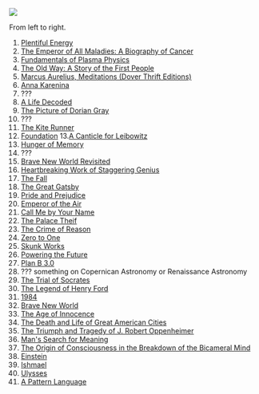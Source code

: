 ![](http://i.imgur.com/A58kwko.jpg)

From left to right.

1. [Plentiful Energy](http://www.amazon.com/Plentiful-Energy-technology-scientific-non-specialists/dp/1466384603)
2. [The Emperor of All Maladies: A Biography of Cancer](https://www.amazon.com/Emperor-All-Maladies-Biography-Cancer/dp/1439170916/)
3. [Fundamentals of Plasma Physics](http://www.amazon.com/Fundamentals-Plasma-Physics-Paul-Bellan/dp/0521528003)
4. [The Old Way: A Story of the First People](http://www.amazon.com/Old-Way-Story-First-People-ebook/dp/B000Y2I7Q8)
5. [Marcus Aurelius, Meditations (Dover Thrift Editions)](https://www.amazon.com/Meditations-Thrift-Editions-Marcus-Aurelius-ebook/dp/B008TVLRU4)
6. [Anna Karenina](http://www.amazon.com/Anna-Karenina-Hardcover-Classics-Tolstoy/dp/014119961X)
7. ???
8. [A Life Decoded](http://www.amazon.com/Life-Decoded-My-Genome/dp/0143114182)
9. [The Picture of Dorian Gray](http://www.amazon.com/Picture-Dorian-Dover-Thrift-Editions/dp/0486278077)
10. ???
11. [The Kite Runner](http://www.amazon.com/Kite-Runner-10th-Anniversary/dp/159463193X)
12. [Foundation](http://www.amazon.com/Foundation-Isaac-Asimov/dp/0553293354)
13.[A Canticle for Leibowitz](https://www.amazon.com/A-Canticle-for-Leibowitz/dp/B005FG4IQG/)
14. [Hunger of Memory](http://www.amazon.com/Hunger-Memory-Education-Richard-Rodriguez/dp/0553272934)
15. ???
16. [Brave New World Revisited](http://www.amazon.com/Brave-World-Revisited-Aldous-Huxley/dp/0060898526)
17. [Heartbreaking Work of Staggering Genius](http://www.amazon.com/Heartbreaking-Work-Staggering-Genius/dp/0375725784)
18. [The Fall](http://www.amazon.com/Fall-Albert-Camus/dp/0679720227)
19. [The Great Gatsby](http://www.amazon.com/Great-Gatsby-F-Scott-Fitzgerald/dp/0743273567)
20. [Pride and Prejudice](http://www.amazon.com/Pride-Prejudice-Jane-Austen-ebook/dp/B008476HBM)
21. [Emperor of the Air](http://www.amazon.com/Emperor-Air-Ethan-Canin/dp/0618004149)
22. [Call Me by Your Name](http://www.amazon.com/Call-Me-Your-Name-Novel/dp/031242678X)
23. [The Palace Theif](http://www.amazon.com/Palace-Thief-Stories-Ethan-Canin/dp/0812976177)
24. [The Crime of Reason](http://www.amazon.com/Crime-Reason-Closing-Scientific-Mind/dp/0465020283)
25. [Zero to One](http://www.amazon.com/Zero-One-Notes-Startups-Future/dp/0804139296)
26. [Skunk Works](http://www.amazon.com/Skunk-Works-Personal-Memoir-Lockheed/dp/0316743003)
27. [Powering the Future](http://www.amazon.com/Powering-Future-Eventually-Civilization-Tomorrow/dp/0465022197)
28. [Plan B 3.0](http://www.amazon.com/Plan-3-0-Mobilizing-Civilization-Substantially/dp/B00E292PVW)
29. ??? something on Copernican Astronomy or Renaissance Astronomy
30. [The Trial of Socrates](http://www.amazon.com/Trial-Socrates-I-F-Stone/dp/0385260326)
31. [The Legend of Henry Ford](http://www.amazon.com/Legend-Henry-Ford-Keith-Sward/dp/0689701918)
32. [1984](http://www.amazon.com/1984-Signet-Classics-George-Orwell/dp/0451524934)
33. [Brave New World](http://www.amazon.com/Brave-New-World-Aldous-Huxley/dp/0060850523/)
34. [The Age of Innocence](http://www.amazon.com/The-Innocence-Dover-Thrift-Editions/dp/0486298035)
35. [The Death and Life of Great American Cities](http://www.amazon.com/Death-Life-Great-American-Cities/dp/067974195X)
36. [The Triumph and Tragedy of J. Robert Oppenheimer](http://www.amazon.com/American-Prometheus-Triumph-Tragedy-Oppenheimer/dp/0375726268)
37. [Man's Search for Meaning](http://www.amazon.com/Mans-Search-Meaning-Viktor-Frankl/dp/080701429X)
38. [The Origin of Consciousness in the Breakdown of the Bicameral Mind](http://www.amazon.com/Origin-Consciousness-Breakdown-Bicameral-Mind/dp/0618057072)
39. [Einstein](http://www.amazon.com/Einstein-Life-Universe-Walter-Isaacson/dp/0743264746)
40. [Ishmael](http://www.amazon.com/Ishmael-Adventure-Spirit-Daniel-Quinn/dp/0553375407)
41. [Ulysses](http://www.amazon.com/Ulysses-James-Joyce/dp/1494405490/)
42. [A Pattern Language](http://www.amazon.com/Pattern-Language-Buildings-Construction-Environmental/dp/0195019199/)
